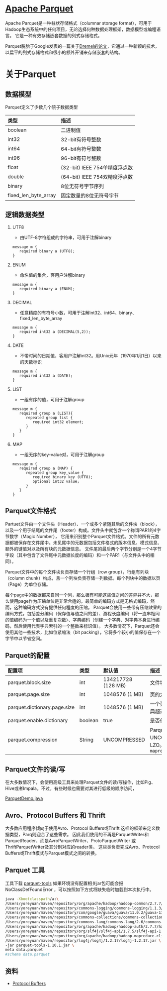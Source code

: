 [Apache Parquet](http://parquet.apache.org/)
=========
Apache Parquet是一种柱状存储格式（columnar storage format），可用于Hadoop生态系统中的任何项目，无论选择何种数据处理框架，数据模型或编程语言。
它是一种有效存储嵌套数据的列式存储格式。

Parquet脱胎于Google发表的一篇关于[Dremel的论文](https://ai.google/research/pubs/pub36632)，它通过一种新颖的技术，以扁平的列式存储格式和很小的额外开销来存储嵌套的结构。

# 关于Parquet
## 数据模型
Parquet定义了少数几个院子数据类型

类型 | 描述
:---- | :----
boolean              | 二进制值 
int32                | 32-bit有符号整数 
int64                | 64-bit有符号整数 
int96                | 96-bit有符号整数 
float                | (32-bit) IEEE 754单精度浮点数 
double               | (64-bit) IEEE 754双精度浮点数 
binary               | 8位无符号字节序列 
fixed_len_byte_array | 固定数量的8位无符号字节

## 逻辑数据类型
1. UTF8
    * 由UTF-8字符组成的字符串，可用于注解binary
    ```
    message m {
       required binary a (UTF8); 
    }
    ```
2. ENUM
    * 命名值的集合，客用户注解binary
    ```
    message m {
       required binary a (ENUM); 
    }
    ```

3. DECIMAL
    * 任意精度的有符号小数，可用于注解int32、int64、binary、fixed_len_byte_array
    ```
    message m {
       required int32 a (DECIMAL(5,2)); 
    }
    ```

4. DATE
    * 不带时间的日期值，客用户注解int32。用Unix元年（1970年1月1日）以来的天数标识
    ```
    message m {
       required int32 a (DATE); 
    }
    ```
    
5. LIST
    * 一组有序的值，可用于注解group
    ```
    message m {
       required group a (LIST){
          repeated group list {
             required int32 element;
          }
       }
    }
    ```
    
6. MAP
    * 一组无序的key-value对，可用于注解group 
    ```
    message m {
       required group a (MAP) {
          repeated group key_value {
             required binary key (UTF8);
             optional int32 value;     
          }
       }
    }
    ```

## Parquet文件格式
Partuet文件由一个文件头（Header）、一个或多个紧随其后的文件块（block），以及一个用于结尾的文件尾（footer）构成。文件头中就包含一个称谓PAR1的4字节数字（Magic Number），
它用来识别整个Parquet文件格式。文件的所有元数据都被保存在文件尾中。未见尾中的元数据包括文件格式的版本信息、模式信息、额外的键值对以及所有块的元数据信息。
文件尾的最后两个字节分别是一个4字节字段（其中包含了文件尾中元数据长度的编码）和一个PAR1（与文件头中的相同）。

Parquet文件中的每个文件块负责存储一个行组（row group），行组有列块（column chunk）构成，且一个列块负责存储一列数据。每个列块中的数据以页（Page）为单位存储。

每个page中的数据都来自同一个列，那么极有可能这些值之间的差异并不大，那么使用page作为压缩单位是非常合适的。最简单的编码方式是无格式编码，然而，这种编码方式没有提供任何程度的压缩。
Parquet会使用一些带有压缩效果的编码方式，包括差分编码（保存值与值之间的差）、游程长度编码（将一连串相同的值编码为一个值以及重复次数）、字典编码（创建一个字典、对字典本身进行编码，然后使用代表字典索引的一个整数来标识值）。
大多数情况下，Parquet还会使用其他一些技术，比如位紧缩法（bit packing），它将多个较小的值保存在一个字节中以节省空间。

## Parquet的配置
配置项 | 类型 | 默认值 | 描述
:---- | :---- | :---- | :----
parquet.block.size           | int     | 134217728 (128 MB) | 文件块（行组）的大小，以字节为单位
parquet.page.size            | int     | 1048576 (1 MB)     | 页的大小，以字节为单位
parquet.dictionary.page.size | int     | 1048576 (1 MB)     | 一个页允许的最大的字典，以字节为单位，若字典超过这个尺寸，将退回到无格式编码
parquet.enable.dictionary    | boolean | true               | 是否使用字典编码
parquet.compression          | String  | UNCOMPRESSED       | Parquet文件使用的压缩类型：UNCOMPRESSED、SNAPPY、GZIP 或者 LZO。用于替代`mapreduce.output.fileoutputformat.compress`

## Parquet文件的读/写
在大多数情况下，会使用高级工具来处理Parquet文件的读/写操作，比如Pig、Hive或者Impala。不过，有些时候也需要对其进行低级的顺序访问，

[ParquetDemo.java](src/main/java/yore/ParquetDemo.java)

## Avro、Protocol Buffers 和 Thrift
大多数应用程序倾向于使用Avro、Protocol Buffers或Thrift 这样的框架来定义数据类型，Parq则迎合了这些需求。
因此我们使用的不再是ParquetWriter和ParquetReader，而是AvroParquetWriter、ProtoParquetWriter 或 ThriftParquetWriter及其分别对应的reader类。
这些类负责完成Avro、Protocol Buffers或Thrift模式与Parquet模式之间的转换。

## Parquet 工具
工具下载 [parquet-tools](https://search.maven.org/search?q=a:parquet-tools)
如果环境没有配置相关jar包可能会报 NoClassDefFoundError ，可以按照如下方式将缺失临时加载到本次执行中。
```bash
java -Xbootclasspath/a:\
/Users/yoreyuan/maven/repository/org/apache/hadoop/hadoop-common/2.7.7/hadoop-common-2.7.7.jar:\
/Users/yoreyuan/maven/repository/commons-logging/commons-logging/1.1.3/commons-logging-1.1.3.jar:\
/Users/yoreyuan/maven/repository/com/google/guava/guava/11.0.2/guava-11.0.2.jar:\
/Users/yoreyuan/maven/repository/commons-collections/commons-collections/3.2.2/commons-collections-3.2.2.jar:\
/Users/yoreyuan/maven/repository/commons-lang/commons-lang/2.6/commons-lang-2.6.jar:\
/Users/yoreyuan/maven/repository/org/apache/hadoop/hadoop-auth/2.7.7/hadoop-auth-2.7.7.jar:\
/Users/yoreyuan/maven/repository/org/slf4j/slf4j-api/1.7.5/slf4j-api-1.7.5.jar:\
/Users/yoreyuan/maven/repository/org/apache/hadoop/hadoop-mapreduce-client-core/2.7.7/hadoop-mapreduce-client-core-2.7.7.jar:\
/Users/yoreyuan/maven/repository/log4j/log4j/1.2.17/log4j-1.2.17.jar \
-jar parquet-tools-1.10.1.jar \
meta data.parquet
#schema data.parquet

```



## 资料
* [Protocol Buffers](https://developers.google.com/protocol-buffers/)



